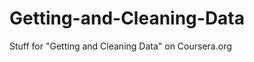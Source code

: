 Getting-and-Cleaning-Data
=========================

Stuff for "Getting and Cleaning Data" on Coursera.org
